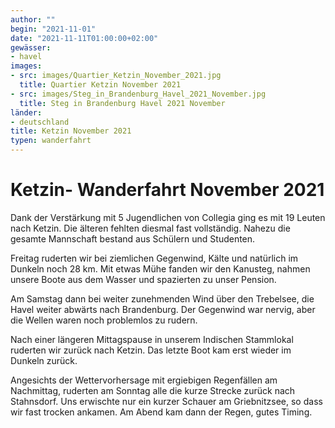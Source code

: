 ```yaml
---
author: ""
begin: "2021-11-01"
date: "2021-11-11T01:00:00+02:00"
gewässer:
- havel
images:
- src: images/Quartier_Ketzin_November_2021.jpg
  title: Quartier Ketzin November 2021
- src: images/Steg_in_Brandenburg_Havel_2021_November.jpg
  title: Steg in Brandenburg Havel 2021 November
länder:
- deutschland
title: Ketzin November 2021
typen: wanderfahrt
---
```



# Ketzin- Wanderfahrt November 2021


Dank der Verstärkung mit 5 Jugendlichen von Collegia ging es mit 19 Leuten nach Ketzin. Die älteren fehlten diesmal fast vollständig. Nahezu die gesamte Mannschaft bestand aus Schülern und Studenten.

Freitag ruderten wir bei ziemlichen Gegenwind, Kälte und natürlich im Dunkeln noch 28 km. Mit etwas Mühe fanden wir den Kanusteg, nahmen unsere Boote aus dem Wasser und spazierten zu unser Pension.

Am Samstag dann bei weiter zunehmenden Wind über den Trebelsee, die Havel weiter abwärts nach Brandenburg. Der Gegenwind war nervig, aber die Wellen waren noch problemlos zu rudern.

Nach einer längeren Mittagspause in unserem Indischen Stammlokal ruderten wir zurück nach Ketzin. Das letzte Boot kam erst wieder im Dunkeln zurück.

Angesichts der Wettervorhersage mit ergiebigen Regenfällen am Nachmittag, ruderten am Sonntag alle die kurze Strecke zurück nach Stahnsdorf. Uns erwischte nur ein kurzer Schauer am Griebnitzsee, so dass wir fast trocken ankamen. Am Abend kam dann der Regen, gutes Timing.

